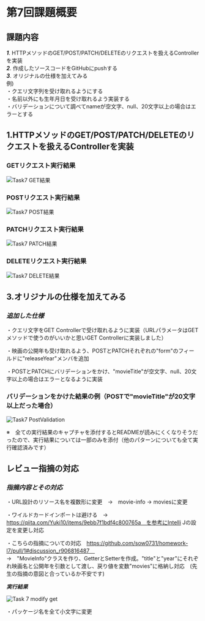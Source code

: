 # 第7回課題概要

## 課題内容

***1***. HTTPメソッドのGET/POST/PATCH/DELETEのリクエストを扱えるControllerを実装\
***2***. 作成したソースコードをGitHubにpushする\
***3***. オリジナルの仕様を加えてみる\
例)\
・クエリ文字列を受け取れるようにする\
・名前以外にも生年月日を受け取れるよう実装する\
・バリデーションについて調べてnameが空文字、null、20文字以上の場合はエラーとする

## 1.HTTPメソッドのGET/POST/PATCH/DELETEのリクエストを扱えるControllerを実装

### GETリクエスト実行結果
![Task7 GET結果](https://user-images.githubusercontent.com/103630732/175551804-eb4755d7-7032-40a4-8c40-4065543dd9ae.png)

### POSTリクエスト実行結果
![Task7 POST結果](https://user-images.githubusercontent.com/103630732/175551830-2e1d2487-2643-47a9-9677-7d7b2d435a57.png)

### PATCHリクエスト実行結果
![Task7 PATCH結果](https://user-images.githubusercontent.com/103630732/175551912-59522ed4-e467-48da-b7ab-1740f7f85d2a.png)

### DELETEリクエスト実行結果
![Task7 DELETE結果](https://user-images.githubusercontent.com/103630732/175814978-a6242083-6831-4d8a-ad63-301fee3837ca.png)


## 3.オリジナルの仕様を加えてみる
### ***追加した仕様***
・クエリ文字をGET Controllerで受け取れるように実装（URLパラメータはGETメソッドで使うのがいいかと思いGET Controllerに実装しました）

・映画の公開年も受け取れるよう、POSTとPATCHそれぞれの"form"のフィールドに"releaseYear"メンバを追加

・POSTとPATCHにバリデーションをかけ、"movieTitle"が空文字、null、20文字以上の場合はエラーとなるように実装

### バリデーションをかけた結果の例（POSTで"movieTitle"が20文字以上だった場合）
![Task7 PostValidation](https://user-images.githubusercontent.com/103630732/175815001-01fedcc1-9341-4dc5-b940-1c32230de3e9.png)

※　全ての実行結果のキャプチャを添付するとREADMEが読みにくくなりそうだったので、実行結果については一部のみを添付（他のパターンについても全て実行確認済みです）

## レビュー指摘の対応
### ***指摘内容とその対応***
・URL設計のリソース名を複数形に変更　→　movie-info -> moviesに変更

・ワイルドカードインポートは避ける　→　https://qiita.com/Yuki10/items/9ebb7f1bdf4c800765a　を参考にIntelli Jの設定を変更し対応

・こちらの指摘についての対応　https://github.com/sow0731/homework-l7/pull/1#discussion_r906816487　 \
→　"MovieInfo"クラスを作り、GetterとSetterを作成。"title"と"year"にそれぞれ映画名と公開年を引数として渡し、戻り値を変数"movies"に格納し対応　(先生の指摘の意図と合っているか不安です)

***実行結果***

![Task 7 modify get](https://user-images.githubusercontent.com/103630732/176713990-feae2404-6503-49ed-ae11-6ac2bdb75312.png)

・パッケージ名を全て小文字に変更

